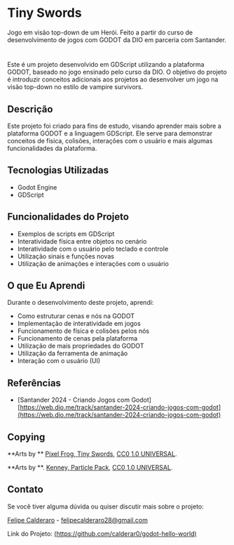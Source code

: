# Tiny Swords
Jogo em visão top-down de um Herói. Feito a partir do curso de desenvolvimento de jogos com GODOT da DIO em parceria com Santander.
# 
Este é um projeto desenvolvido em GDScript utilizando a plataforma GODOT, baseado no jogo ensinado pelo curso da DIO. O objetivo do projeto é introduzir conceitos adicionais aos projetos ao desenvolver um jogo na visão top-down no estilo de vampire survivors.

## Descrição

Este projeto foi criado para fins de estudo, visando aprender mais sobre a plataforma GODOT e a linguagem GDScript. Ele serve para demonstrar conceitos de física, colisões, interações com o usuário e mais algumas funcionalidades da plataforma.

## Tecnologias Utilizadas

- Godot Engine
- GDScript

## Funcionalidades do Projeto

- Exemplos de scripts em GDScript
- Interatividade física entre objetos no cenário
- Interatividade com o usuário pelo teclado e controle
- Utilização sinais e funções novas
- Utilização de animações e interações com o usuário

## O que Eu Aprendi

Durante o desenvolvimento deste projeto, aprendi:

- Como estruturar cenas e nós na GODOT
- Implementação de interatividade em jogos
- Funcionamento de física e colisões pelos nós
- Funcionamento de cenas pela plataforma
- Utilização de mais propriedades do GODOT
- Utilização da ferramenta de animação
- Interação com o usuário (UI)


## Referências

- [Santander 2024 - Criando Jogos com Godot] [https://web.dio.me/track/santander-2024-criando-jogos-com-godot](https://web.dio.me/track/santander-2024-criando-jogos-com-godot)

## Copying

**Arts by ** [Pixel Frog, Tiny Swords](https://pixelfrog-assets.itch.io/tiny-swords), [CC0 1.0 UNIVERSAL](https://creativecommons.org/publicdomain/zero/1.0/). 

**Arts by **. [Kenney, Particle Pack](https://www.kenney.nl/assets/particle-pack), [CC0 1.0 UNIVERSAL](https://creativecommons.org/publicdomain/zero/1.0/). 


## Contato

Se você tiver alguma dúvida ou quiser discutir mais sobre o projeto:

[Felipe Calderaro](https://www.linkedin.com/in/felipe-calderaro/) - felipecalderaro28@gmail.com

Link do Projeto: [(https://github.com/calderar0/godot-hello-world)](https://github.com/calderar0/godot-hello-world) <br>
